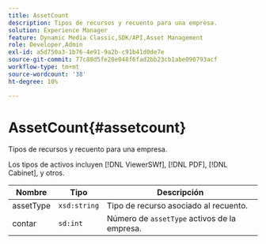 ```yaml
---
title: AssetCount
description: Tipos de recursos y recuento para una empresa.
solution: Experience Manager
feature: Dynamic Media Classic,SDK/API,Asset Management
role: Developer,Admin
exl-id: a5d750a3-1b76-4e91-9a2b-c91b41d0de7e
source-git-commit: 77c88d5fe20e048f6fad2bb23cb1abe090793acf
workflow-type: tm+mt
source-wordcount: '38'
ht-degree: 10%

---
```


# AssetCount{#assetcount}

Tipos de recursos y recuento para una empresa.

Los tipos de activos incluyen [!DNL ViewerSWf], [!DNL PDF], [!DNL Cabinet], y otros.

| Nombre | Tipo | Descripción |
|---|---|---|
| assetType | `xsd:string` | Tipo de recurso asociado al recuento. |
| contar | `sd:int` | Número de `assetType` activos de la empresa. |
